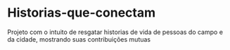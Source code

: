 # Historias-que-conectam
Projeto com o intuito de resgatar historias de vida de pessoas do campo e da cidade, mostrando suas contribuições mutuas
